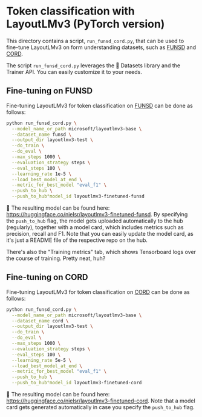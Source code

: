 <!---
Copyright 2022 The HuggingFace Team. All rights reserved.

Licensed under the Apache License, Version 2.0 (the "License");
you may not use this file except in compliance with the License.
You may obtain a copy of the License at

    http://www.apache.org/licenses/LICENSE-2.0

Unless required by applicable law or agreed to in writing, software
distributed under the License is distributed on an "AS IS" BASIS,
WITHOUT WARRANTIES OR CONDITIONS OF ANY KIND, either express or implied.
See the License for the specific language governing permissions and
limitations under the License.
-->

# Token classification with LayoutLMv3 (PyTorch version)

This directory contains a script, `run_funsd_cord.py`, that can be used to fine-tune LayoutLMv3 on form understanding datasets, such as [FUNSD](https://guillaumejaume.github.io/FUNSD/) and [CORD](https://github.com/clovaai/cord).

The script `run_funsd_cord.py` leverages the 🤗 Datasets library and the Trainer API. You can easily customize it to your needs.

## Fine-tuning on FUNSD

Fine-tuning LayoutLMv3 for token classification on [FUNSD](https://guillaumejaume.github.io/FUNSD/) can be done as follows:

```bash
python run_funsd_cord.py \
  --model_name_or_path microsoft/layoutlmv3-base \
  --dataset_name funsd \
  --output_dir layoutlmv3-test \
  --do_train \
  --do_eval \
  --max_steps 1000 \
  --evaluation_strategy steps \
  --eval_steps 100 \
  --learning_rate 1e-5 \
  --load_best_model_at_end \
  --metric_for_best_model "eval_f1" \
  --push_to_hub \
  --push_to_hub°model_id layoutlmv3-finetuned-funsd
```

👀 The resulting model can be found here: https://huggingface.co/nielsr/layoutlmv3-finetuned-funsd. By specifying the `push_to_hub` flag, the model gets uploaded automatically to the hub (regularly), together with a model card, which includes metrics such as precision, recall and F1. Note that you can easily update the model card, as it's just a README file of the respective repo on the hub.

There's also the "Training metrics" tab, which shows Tensorboard logs over the course of training. Pretty neat, huh?

## Fine-tuning on CORD

Fine-tuning LayoutLMv3 for token classification on [CORD](https://github.com/clovaai/cord) can be done as follows:

```bash
python run_funsd_cord.py \
  --model_name_or_path microsoft/layoutlmv3-base \
  --dataset_name cord \
  --output_dir layoutlmv3-test \
  --do_train \
  --do_eval \
  --max_steps 1000 \
  --evaluation_strategy steps \
  --eval_steps 100 \
  --learning_rate 5e-5 \
  --load_best_model_at_end \
  --metric_for_best_model "eval_f1" \
  --push_to_hub \
  --push_to_hub°model_id layoutlmv3-finetuned-cord
```

👀 The resulting model can be found here: https://huggingface.co/nielsr/layoutlmv3-finetuned-cord. Note that a model card gets generated automatically in case you specify the `push_to_hub` flag.